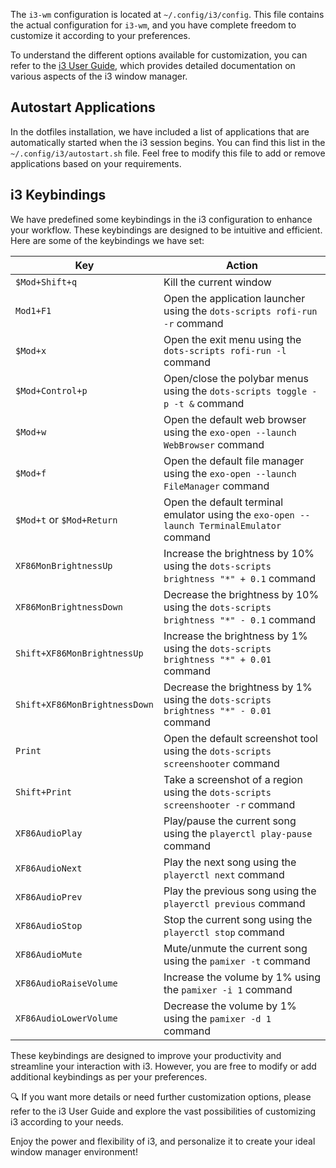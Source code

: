 The `i3-wm` configuration is located at `~/.config/i3/config`. This file contains the actual configuration for `i3-wm`, and you have complete freedom to customize it according to your preferences.

To understand the different options available for customization, you can refer to the [i3 User Guide](https://i3wm.org/docs/userguide.html), which provides detailed documentation on various aspects of the i3 window manager.

## Autostart Applications

In the dotfiles installation, we have included a list of applications that are automatically started when the i3 session begins. You can find this list in the `~/.config/i3/autostart.sh` file. Feel free to modify this file to add or remove applications based on your requirements.

## i3 Keybindings

We have predefined some keybindings in the i3 configuration to enhance your workflow. These keybindings are designed to be intuitive and efficient. Here are some of the keybindings we have set:

| Key                   | Action                                                                                                  |
| --------------------- | ------------------------------------------------------------------------------------------------------- |
| `$Mod+Shift+q`        | Kill the current window                                                                                  |
| `Mod1+F1`             | Open the application launcher using the `dots-scripts rofi-run -r` command                               |
| `$Mod+x`              | Open the exit menu using the `dots-scripts rofi-run -l` command                                          |
| `$Mod+Control+p`      | Open/close the polybar menus using the `dots-scripts toggle -p -t &` command                            |
| `$Mod+w`              | Open the default web browser using the `exo-open --launch WebBrowser` command                           |
| `$Mod+f`              | Open the default file manager using the `exo-open --launch FileManager` command                         |
| `$Mod+t` or `$Mod+Return` | Open the default terminal emulator using the `exo-open --launch TerminalEmulator` command          |
| `XF86MonBrightnessUp` | Increase the brightness by 10% using the `dots-scripts brightness "*" + 0.1` command                    |
| `XF86MonBrightnessDown` | Decrease the brightness by 10% using the `dots-scripts brightness "*" - 0.1` command                  |
| `Shift+XF86MonBrightnessUp` | Increase the brightness by 1% using the `dots-scripts brightness "*" + 0.01` command                 |
| `Shift+XF86MonBrightnessDown` | Decrease the brightness by 1% using the `dots-scripts brightness "*" - 0.01` command               |
| `Print`               | Open the default screenshot tool using the `dots-scripts screenshooter` command                        |
| `Shift+Print`         | Take a screenshot of a region using the `dots-scripts screenshooter -r` command                        |
| `XF86AudioPlay`       | Play/pause the current song using the `playerctl play-pause` command                                    |
| `XF86AudioNext`       | Play the next song using the `playerctl next` command                                                    |
| `XF86AudioPrev`       | Play the previous song using the `playerctl previous` command                                            |
| `XF86AudioStop`       | Stop the current song using the `playerctl stop` command                                                  |
| `XF86AudioMute`       | Mute/unmute the current song using the `pamixer -t` command                                              |
| `XF86AudioRaiseVolume` | Increase the volume by 1% using the `pamixer -i 1` command                                               |
| `XF86AudioLowerVolume` | Decrease the volume by 1% using the `pamixer -d 1` command                                               |

These keybindings are designed to improve your productivity and streamline your interaction with i3. However, you are free to modify or add additional keybindings as per your preferences.

🔍 If you want more details or need further customization options, please refer to the i3 User Guide and explore the vast possibilities of customizing i3 according to your needs.

Enjoy the power and flexibility of i3, and personalize it to create your ideal window manager environment!
